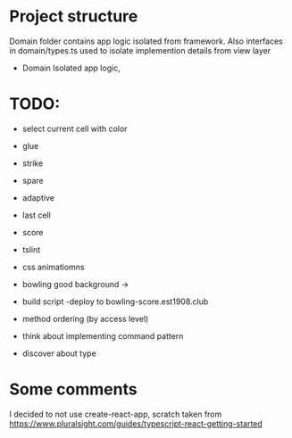 # Project structure

Domain folder contains app logic isolated from framework. Also interfaces in domain/types.ts used to isolate implemention details from view layer

-   Domain
    Isolated app logic,

# TODO:

- select current cell with color
- glue
- strike 
- spare
- adaptive
- last cell
- score
-   tslint
-   css animatiomns
-   bowling good background ->
-   build script
    -deploy to bowling-score.est1908.club
-   method ordering (by access level)
-   think about implementing command pattern

- discover about type

# Some comments

I decided to not use create-react-app, scratch taken from https://www.pluralsight.com/guides/typescript-react-getting-started

